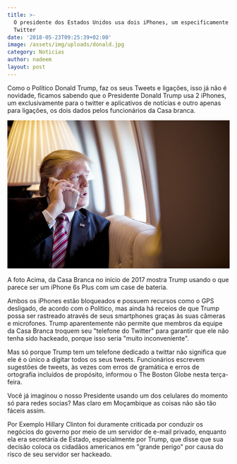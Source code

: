 ```yaml
---
title: >-
  O presidente dos Estados Unidos usa dois iPhones, um especificamente para o
  Twitter 
date: '2018-05-23T09:25:39+02:00'
image: /assets/img/uploads/donald.jpg
category: Noticias
author: nadeem
layout: post
---
```

Como o Político Donald Trump, faz os seus Tweets e ligações, isso já não é novidade, ficamos sabendo que o Presidente Donald Trump usa 2 iPhones, um exclusivamente para o twitter e aplicativos de notícias e outro apenas para ligações, os dois dados pelos funcionários da Casa branca.

![](/assets/img/uploads/donald-trump.jpg)

A foto Acima, da Casa Branca no início de 2017 mostra Trump usando o que parece ser um iPhone 6s Plus com um case de bateria.

Ambos os iPhones estão bloqueados e possuem recursos como o GPS desligado, de acordo com o Politico, mas ainda há receios de que Trump possa ser rastreado através de seus smartphones graças às suas câmeras e microfones. Trump aparentemente não permite que membros da equipe da Casa Branca troquem seu "telefone do Twitter" para garantir que ele não tenha sido hackeado, porque isso seria "muito inconveniente".

Mas só porque Trump tem um telefone dedicado a twittar não significa que ele é o único a digitar todos os seus tweets. Funcionários escrevem sugestões de tweets, às vezes com erros de gramática e erros de ortografia incluídos de propósito, informou o The Boston Globe nesta terça-feira.

Você já imaginou o nosso Presidente usando um dos celulares do momento só para redes socias? Mas claro em Moçambique as coisas não são tão fáceis assim.

Por Exemplo Hillary Clinton foi duramente criticada por conduzir os negócios do governo por meio de um servidor de e-mail privado, enquanto ela era secretária de Estado, especialmente por Trump, que disse que sua decisão coloca os cidadãos americanos em "grande perigo" por causa do risco de seu servidor ser hackeado.
